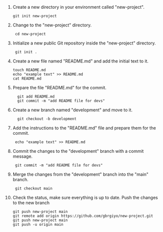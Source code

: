 1. Create a new directory in your environment called "new-project".

       git init new-project

2. Change to the "new-project" directory.

        cd new-project
 
3. Initialize a new public Git repository inside the "new-project" directory.

        git init .

5.   Create a new file named "README.md" and add the initial text to it.

         touch README.md
         echo "example text" >> README.md
         cat README.md

7. Prepare the file "README.md" for the commit. 

         git add README.md
         git commit -m "add README file for devs"
   
9. Create a new branch named "development" and move to it.

         git checkout -b development

11. Add the instructions to the "README.md" file and prepare them for the commit.

         echo "example text" >> README.md

13. Commit the changes to the "development" branch with a commit message.    

         git commit -m "add README file for devs"
 
15. Merge the changes from the "development" branch into the "main" branch.

         git checkout main
17. Check the status, make sure everything is up to date.
    Push the changes to the new branch

        git push new-project main
        git remote add origin https://github.com/gbrgiyo/new-project.git
        git push new-project main
        git push -u origin main
